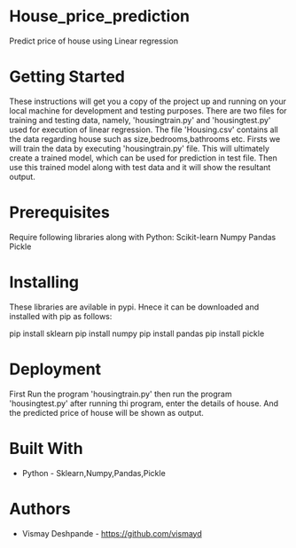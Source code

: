 # House_price_prediction 
Predict price of house using Linear regression

# Getting Started
These instructions will get you a copy of the project up and running on your local machine for development and testing purposes. 
There are two files for training and testing data, namely, 'housingtrain.py' and 'housingtest.py' used for execution of linear regression. The file 'Housing.csv' contains all the data regarding house such as size,bedrooms,bathrooms etc. 
Firsts we will train the data by executing 'housingtrain.py' file.
This will ultimately create a trained model, which can be used for prediction in test file.
Then use this trained model along with test data and it will show the resultant output.

# Prerequisites
 Require following libraries along with Python:
Scikit-learn
Numpy
Pandas
Pickle

# Installing

These libraries are avilable in pypi. Hnece it can be downloaded and installed with pip as follows:

pip install sklearn
pip install numpy
pip install pandas
pip install pickle

# Deployment
First Run the program 'housingtrain.py'
then run the program 'housingtest.py'
after running thi program, enter the details of house.
And the predicted price of house will be shown as output.
 
# Built With
*	Python - Sklearn,Numpy,Pandas,Pickle

# Authors
*	Vismay Deshpande - https://github.com/vismayd
